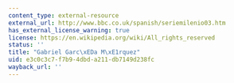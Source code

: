 ```yaml
---
content_type: external-resource
external_url: http://www.bbc.co.uk/spanish/seriemilenio03.htm
has_external_license_warning: true
license: https://en.wikipedia.org/wiki/All_rights_reserved
status: ''
title: "Gabriel Garc\xEDa M\xE1rquez"
uid: e3c0c3c7-f7b9-4dbd-a211-db7149d238fc
wayback_url: ''
---
```

